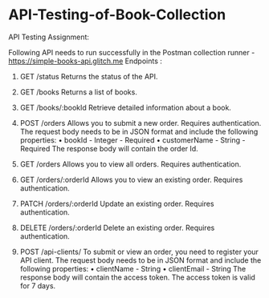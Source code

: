 # API-Testing-of-Book-Collection

API Testing Assignment:

Following API needs to run successfully in the Postman collection runner -
https://simple-books-api.glitch.me
Endpoints :

1. GET /status
Returns the status of the API.

2. GET /books
Returns a list of books.

3. GET /books/:bookId
Retrieve detailed information about a book.

4. POST /orders
Allows you to submit a new order. Requires authentication.
The request body needs to be in JSON format and include the following properties:
• bookId - Integer - Required
• customerName - String - Required
The response body will contain the order Id.

5. GET /orders
Allows you to view all orders. Requires authentication.

6. GET /orders/:orderId
Allows you to view an existing order. Requires authentication.

7. PATCH /orders/:orderId
Update an existing order. Requires authentication.

8. DELETE /orders/:orderId
Delete an existing order. Requires authentication.

9. POST /api-clients/
To submit or view an order, you need to register your API client.
The request body needs to be in JSON format and include the following properties:
• clientName - String
• clientEmail - String
The response body will contain the access token. The access token is valid for 7 days.
